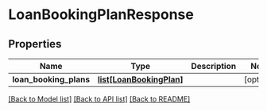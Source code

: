 # LoanBookingPlanResponse

## Properties
Name | Type | Description | Notes
------------ | ------------- | ------------- | -------------
**loan_booking_plans** | [**list[LoanBookingPlan]**](LoanBookingPlan.md) |  | [optional] 

[[Back to Model list]](../README.md#documentation-for-models) [[Back to API list]](../README.md#documentation-for-api-endpoints) [[Back to README]](../README.md)

